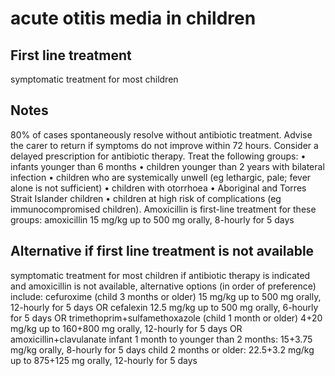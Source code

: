 # acute otitis media in children

## First line treatment

symptomatic treatment for most children

## Notes

80% of cases spontaneously resolve without antibiotic treatment.
Advise the carer to return if symptoms do not improve within
72 hours. Consider a delayed prescription for antibiotic therapy.
Treat the following groups:
• infants younger than 6 months
• children younger than 2 years with bilateral infection
• children who are systemically unwell (eg lethargic, pale; fever
 alone is not sufficient)
• children with otorrhoea
• Aboriginal and Torres Strait Islander children
• children at high risk of complications (eg immunocompromised
 children).
Amoxicillin is first-line treatment for these groups:
amoxicillin 15 mg/kg up to 500 mg orally, 8-hourly for 5 days

## Alternative if first line treatment is not available

symptomatic treatment for most children
if antibiotic therapy is indicated and amoxicillin is not available,
alternative options (in order of preference) include:
cefuroxime (child 3 months or older) 15 mg/kg up to 500 mg orally,
12-hourly for 5 days
OR
cefalexin 12.5 mg/kg up to 500 mg orally, 6-hourly for 5 days
OR
trimethoprim+sulfamethoxazole (child 1 month or older)
4+20 mg/kg up to 160+800 mg orally, 12-hourly for 5 days
OR
amoxicillin+clavulanate
infant 1 month to younger than 2 months: 15+3.75 mg/kg orally,
 8-hourly for 5 days
child 2 months or older: 22.5+3.2 mg/kg up to 875+125 mg orally,
 12-hourly for 5 days

